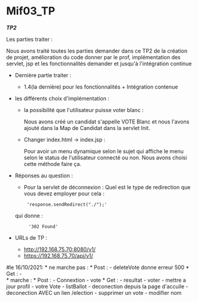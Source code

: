 # Mif03_TP

***TP2***

Les parties traiter : 

Nous avons traité toutes les parties demander dans ce TP2 de la création de projet, amélioration du code donner par le prof, implémentation des servlet, jsp et les fonctionnalités demander et jusqu'à l'intégration continue
* Dernière partie traiter : 

    - 1.4(la dernière) pour les fonctionnalités  + Intégration contenue
  
* les différents choix d'implémentation :

    -  la possibilité que l'utilisateur puisse voter blanc :
       
        Nous avons créé un candidat s'appelle VOTE Blanc et nous l'avons ajouté dans la Map de Candidat dans la servlet Init.
   
    - Changer index.html -> index.jsp :
    
        Pour avoir un menu dynamique selon le sujet qui affiche le menu selon le status de l'utilisateur connecté ou non.
        Nous avons choisi cette méthode faire ça.
      
* Réponses au question :
    -  Pour la servlet de déconnexion : Quel est le type de redirection que vous devez employer pour cela :

            'response.sendRedirect("./");'  
                    
    qui donne :
            
           '302 Found'
      
* URLs de TP :
  
  - http://192.168.75.70:8080/v1/
  - https://192.168.75.70/api/v1/


#le 16/10/2021:
    * ne marche pas : 
        * Post : 
            - deleteVote donne erreur 500
        * Get : 
             -   
    * marche : 
        * Post : 
            - Connextion
            - vote
        * Get : 
            - resultat
            - voter 
            - mettre a jour profil
            - votre Vote 
            - listBallot
            - deconection depuis la page d'accuile
            - deconection AVEC un lien /election
            - supprimer un vote
            - modifier nom